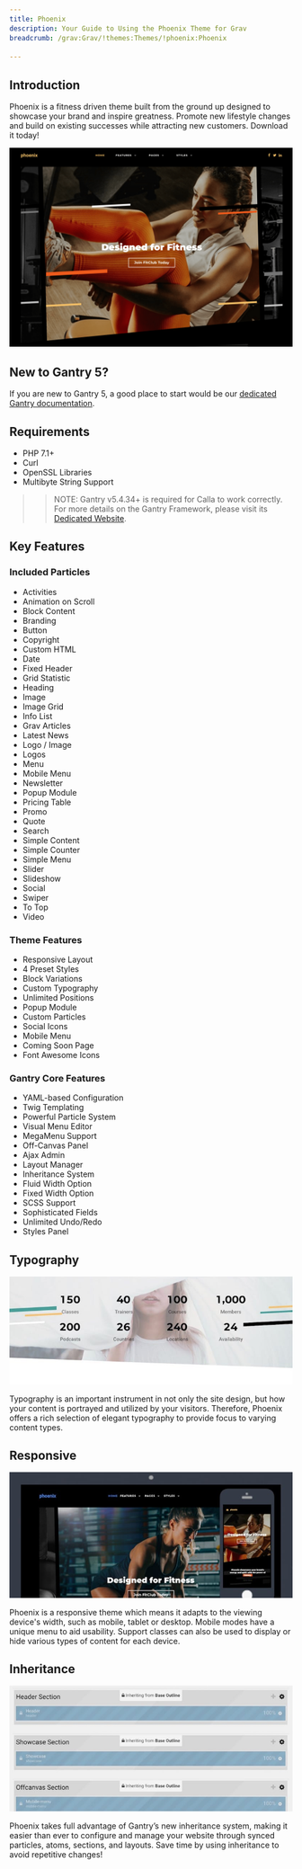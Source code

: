 ```yaml
---
title: Phoenix
description: Your Guide to Using the Phoenix Theme for Grav
breadcrumb: /grav:Grav/!themes:Themes/!phoenix:Phoenix

---
```


Introduction
-----

Phoenix is a fitness driven theme built from the ground up designed to showcase your brand and inspire greatness. Promote new lifestyle changes and build on existing successes while attracting new customers. Download it today!

![](assets/phoenix.png)

New to Gantry 5?
-----

If you are new to Gantry 5, a good place to start would be our [dedicated Gantry documentation](http://docs.gantry.org).

Requirements
-----

* PHP 7.1+
* Curl
* OpenSSL Libraries
* Multibyte String Support

>> NOTE: Gantry v5.4.34+ is required for Calla to work correctly. For more details on the Gantry Framework, please visit its [Dedicated Website](http://gantry.org).

Key Features
-----

### Included Particles

* Activities
* Animation on Scroll
* Block Content
* Branding
* Button
* Copyright
* Custom HTML
* Date
* Fixed Header
* Grid Statistic
* Heading
* Image
* Image Grid
* Info List
* Grav Articles
* Latest News
* Logo / Image
* Logos
* Menu
* Mobile Menu
* Newsletter
* Popup Module
* Pricing Table
* Promo
* Quote
* Search
* Simple Content
* Simple Counter
* Simple Menu
* Slider
* Slideshow
* Social
* Swiper
* To Top
* Video 

### Theme Features

* Responsive Layout
* 4 Preset Styles
* Block Variations
* Custom Typography
* Unlimited Positions
* Popup Module
* Custom Particles
* Social Icons
* Mobile Menu
* Coming Soon Page
* Font Awesome Icons   

### Gantry Core Features

* YAML-based Configuration
* Twig Templating
* Powerful Particle System
* Visual Menu Editor
* MegaMenu Support
* Off-Canvas Panel
* Ajax Admin
* Layout Manager
* Inheritance System
* Fluid Width Option
* Fixed Width Option
* SCSS Support
* Sophisticated Fields
* Unlimited Undo/Redo
* Styles Panel  

## Typography

![Typography](assets/ft-2.jpg)

Typography is an important instrument in not only the site design, but how your content is portrayed and utilized by your visitors. Therefore, Phoenix offers a rich selection of elegant typography to provide focus to varying content types.

## Responsive

![Responsive](assets/ft-3.jpg)

Phoenix is a responsive theme which means it adapts to the viewing device's width, such as mobile, tablet or desktop. Mobile modes have a unique menu to aid usability. Support classes can also be used to display or hide various types of content for each device.

## Inheritance

![Inheritance](assets/ft-4.jpg)

Phoenix takes full advantage of Gantry’s new inheritance system, making it easier than ever to configure and manage your website through synced particles, atoms, sections, and layouts. Save time by using inheritance to avoid repetitive changes!